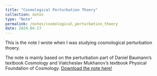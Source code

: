 ```yaml
---
title: "Cosmological Perturbation Thoery"
collection: notes
type: "Note"
permalink: /notes/cosmological_perturbation_thoery
date: 2024.04.17
---
```


This is the note I wrote when I was studying cosmological perturbation thoery.

The note is mainly based on the perturbation part of Daniel Baumann’s textbook Cosmology and Viatcheslav Mukhanov’s textbook Physical Foundation of Cosmology. [Download the note here!](https://qcoolcat.github.io/files/paper1.pdf)
